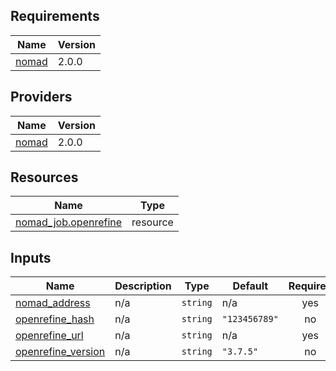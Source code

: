 <!-- BEGIN_TF_DOCS -->
## Requirements

| Name | Version |
|------|---------|
| <a name="requirement_nomad"></a> [nomad](#requirement\_nomad) | 2.0.0 |

## Providers

| Name | Version |
|------|---------|
| <a name="provider_nomad"></a> [nomad](#provider\_nomad) | 2.0.0 |

## Resources

| Name | Type |
|------|------|
| [nomad_job.openrefine](https://registry.terraform.io/providers/hashicorp/nomad/2.0.0/docs/resources/job) | resource |

## Inputs

| Name | Description | Type | Default | Required |
|------|-------------|------|---------|:--------:|
| <a name="input_nomad_address"></a> [nomad\_address](#input\_nomad\_address) | n/a | `string` | n/a | yes |
| <a name="input_openrefine_hash"></a> [openrefine\_hash](#input\_openrefine\_hash) | n/a | `string` | `"123456789"` | no |
| <a name="input_openrefine_url"></a> [openrefine\_url](#input\_openrefine\_url) | n/a | `string` | n/a | yes |
| <a name="input_openrefine_version"></a> [openrefine\_version](#input\_openrefine\_version) | n/a | `string` | `"3.7.5"` | no |
<!-- END_TF_DOCS -->
